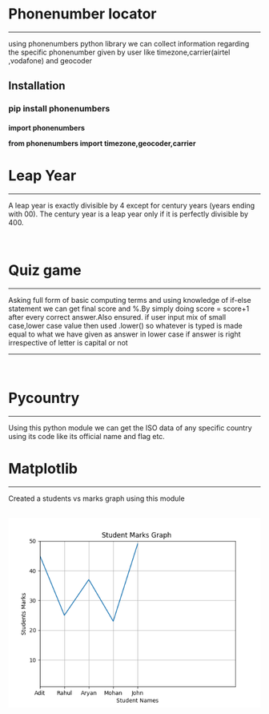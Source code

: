 <h1>Phonenumber locator</h1><hr>

<p>using phonenumbers python library we can collect information regarding the specific phonenumber given by user like timezone,carrier(airtel ,vodafone)
and geocoder</p>
  
  
<h2>Installation</h2>

<h3>pip install phonenumbers</h3>
  
<h4>import phonenumbers

from phonenumbers import timezone,geocoder,carrier</h4>




<h1>Leap Year</h1><hr>

<p>A leap year is exactly divisible by 4 except for century years (years ending with 00). The century year is a leap year only if it is perfectly divisible by 400.</p><br>

<h1>Quiz game</h1><hr>

<p>Asking full form of basic computing terms and using knowledge of if-else statement we can get final score and %.By simply doing score = score+1 after every correct answer.Also ensured. if user input mix of small case,lower case value then used .lower() so whatever is typed is made equal to what we have given as answer in lower case if answer is right irrespective of letter is capital or not</p><hr><br>

<h1>Pycountry</h1><hr>

<p>Using this python module we can get the ISO data of any specific country using its code like its official name and flag etc.</p>

<h1>Matplotlib</h1><hr>

<p>Created a students vs marks graph using this module<p><br>

<img src="graph.png"/>



